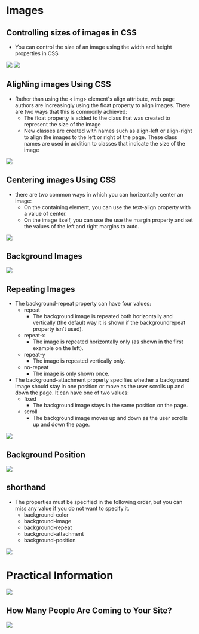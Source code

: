 # Images
## Controlling sizes of images in CSS
* You can control the size of an image using the width and height properties in CSS 
<img src="img/css1.PNG">
<img src="img/css2.PNG">

## AligNing images Using CSS
* Rather than using the < img> element's align attribute, web page authors are increasingly using the float property to align images. There are two ways that this is commonly achieved:
  - The float property is added to the class that was created to represent the size of the image
  - New classes are created with names such as align-left or align-right to align the images to the left or right of the page. These class names are used in addition to classes that indicate the size of the image
<img src="img/css3.PNG">

## Centering images Using CSS
* there are two common ways in which you can horizontally center an image:
  - On the containing element, you can use the text-align property with a value of center.
  - On the image itself, you can use the use the margin property and set the values of the left and right margins to auto.
<img src="img/css4.PNG">

## Background Images
<img src="img/css5.PNG">

## Repeating Images
* The background-repeat property can have four values:
  - repeat
    - The background image is repeated both horizontally and vertically (the default way it is shown if the backgroundrepeat property isn't used).
  - repeat-x
    - The image is repeated horizontally only (as shown in the first example on the left).
  - repeat-y
    - The image is repeated vertically only.
  - no-repeat
    - The image is only shown once.
* The background-attachment property specifies whether a background image should stay in one position or move as the user scrolls up and down the page. It can have one of two values:
  - fixed
    - The background image stays in the same position on the page.
  - scroll
    - The background image moves up and down as the user scrolls up and down the page.
<img src="img/css6.PNG">

## Background Position
<img src="img/css7.PNG">

## shorthand
* The properties must be specified in the following order, but you can miss any value if you do not want to specify it.
  - background-color
  - background-image
  - background-repeat
  - background-attachment
  - background-position
<img src="img/css8.PNG">

# Practical Information

<img src="img/css9.PNG">

## How Many People Are Coming to Your Site?
<img src="img/css10.PNG">

